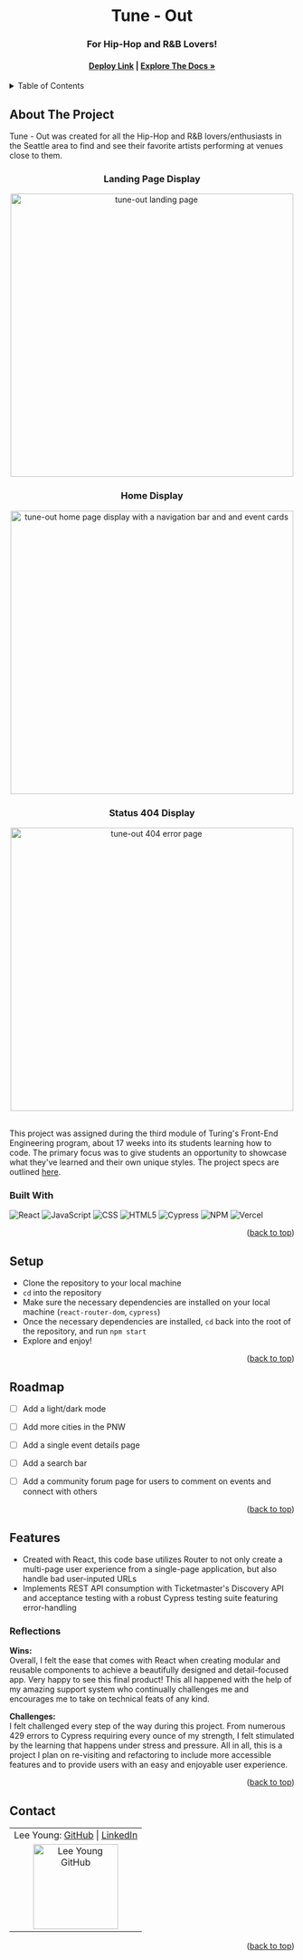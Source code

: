 <a name="readme-top"></a>

<!-- HEADER -->
<h1 align="center">Tune - Out</h1>

<h3 align="center">For Hip-Hop and R&B Lovers!</h3>

<h4 align="center"><a href="https://tune-out.vercel.app"><strong>Deploy Link</strong></a> | <a href="https://github.com/Leoy23/Tune-Out"><strong>Explore The Docs »</strong></a></h4>

<p></p>

<!-- TABLE OF CONTENTS -->
<details>
  <summary>Table of Contents</summary>
  <ol>
    <li>
      <a href="#about-the-project">About The Project</a>
      <ul>
        <li><a href="#built-with">Built With</a></li>
      </ul>
    </li>
    <li><a href="#setup">Setup</a></li>
    <li><a href="#roadmap">Roadmap</a></li>
    <li>
        <a href="#features">Features</a>
        <ul>
            <li><a href="#reflections">Reflections</a>
        </ul>
    </li>
    <li><a href="#contact">Contact</a></li>
  </ol>
</details>

## About The Project
Tune - Out was created for all the Hip-Hop and R&B lovers/enthusiasts in the Seattle area to find and see their favorite artists performing at venues close to them.
<br>


<h3 align="center">Landing Page Display</h3>
<p align="center"><img width="500" src="https://user-images.githubusercontent.com/106054421/201592610-34c1ff73-01b4-4b82-986d-5454589779a6.png" alt="tune-out landing page"></p>

<h3 align="center">Home Display</h3>
<p align="center"><img width="500" src="https://user-images.githubusercontent.com/106054421/201592634-41256786-aaaf-465f-bd71-1c3952cf180d.png" alt="tune-out home page display with a navigation bar and and event cards"></p>


<h3 align="center">Status 404 Display</h3>
<p align="center"><img width="500" src="https://user-images.githubusercontent.com/106054421/201592644-c2c8c9b8-70bf-4c2b-968b-85ddde2d27d0.png" alt="tune-out 404 error page"></p>

<br />
This project was assigned during the third module of Turing's Front-End Engineering program, about 17 weeks into its students learning how to code. The primary focus was to give students an opportunity to showcase what they've learned and their own unique styles. The project specs are outlined <a href="https://frontend.turing.edu/projects/module-3/showcase.html">here</a>.

### Built With

![React][React-shield]
![JavaScript][JavaScript-shield]
![CSS][CSS-shield]
![HTML5][HTML-shield]
![Cypress][Cypress-shield]
![NPM][NPM-shield]
![Vercel][Vercel-shield]

<p align="right">(<a href="#readme-top">back to top</a>)</p>

## Setup
- Clone the repository to your local machine
- `cd` into the repository
- Make sure the necessary dependencies are installed on your local machine (`react-router-dom`, `cypress`)
- Once the necessary dependencies are installed, `cd` back into the root of the repository, and run `npm start`
- Explore and enjoy!

<p align="right">(<a href="#readme-top">back to top</a>)</p>

## Roadmap

- [ ] Add a light/dark mode
- [ ] Add more cities in the PNW
- [ ] Add a single event details page
- [ ] Add a search bar
- [ ] Add a community forum page for users to comment on events and connect with others 


<p align="right">(<a href="#readme-top">back to top</a>)</p>

## Features

- Created with React, this code base utilizes Router to not only create a multi-page user experience from a single-page application, but also handle bad user-inputed URLs
- Implements REST API consumption with Ticketmaster's Discovery API and acceptance testing with a robust Cypress testing suite featuring error-handling


### Reflections
<b>Wins:</b><br>
Overall, I felt the ease that comes with React when creating modular and reusable components to achieve a beautifully designed and detail-focused app. Very happy to see this final product! This all happened with the help of my amazing support system who continually challenges me and encourages me to take on technical feats of any kind.
<p>
<b>Challenges:</b><br>
I felt challenged every step of the way during this project. From numerous 429 errors to Cypress requiring every ounce of my strength, I felt stimulated by the learning that happens under stress and pressure. All in all, this is a project I plan on re-visiting and refactoring to include more accessible features and to provide users with an easy and enjoyable user experience. 

<p align="right">(<a href="#readme-top">back to top</a>)</p>

## Contact

<table align="center">
    <tr>
        <td align="center"> Lee Young: <a href="https://github.com/leoy23">GitHub</a> | <a href="https://www.linkedin.com/in/leah-young-fe/">LinkedIn</a></td>
    </tr>
 <td align="center"><img src="https://avatars.githubusercontent.com/u/106054421?v=4" alt="Lee Young GitHub"
 width="150" height="auto" /></td>
</table>

<p align="right">(<a href="#readme-top">back to top</a>)</p>


<!-- MARKDOWN LINKS & IMAGES -->
[React-shield]: https://img.shields.io/badge/React-20232A?style=for-the-badge&logo=react&logoColor=61DAFB
[JavaScript-shield]: https://img.shields.io/badge/javascript%20-%23323330.svg?&style=for-the-badge&logo=javascript&logoColor=%23F7DF1E
[CSS-shield]: https://img.shields.io/badge/CSS3-1572B6?style=for-the-badge&logo=css3&logoColor=white
[HTML-shield]: https://img.shields.io/badge/HTML5-E34F26?style=for-the-badge&logo=html5&logoColor=white
[Cypress-shield]: https://img.shields.io/badge/-cypress-%23E5E5E5?style=for-the-badge&logo=cypress&logoColor=058a5e
[NPM-shield]: https://img.shields.io/badge/npm-CB3837?style=for-the-badge&logo=npm&logoColor=white
[Vercel-shield]: https://img.shields.io/badge/vercel-%23000000.svg?style=for-the-badge&logo=vercel&logoColor=white
